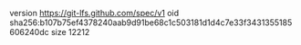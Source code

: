 version https://git-lfs.github.com/spec/v1
oid sha256:b107b75ef4378240aab9d91be68c1c503181d1d4c7e33f3431355185606240dc
size 12212
